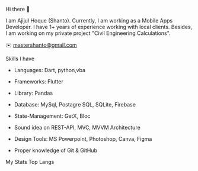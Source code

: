 Hi there 👋

I am Ajijul Hoque (Shanto). Currently, 
I am working as a Mobile Apps Developer. 
I have 1+ years of experience working with local clients.
Besides, I am working on my private project "Civil Engineering Calculations".

✉️ mastershanto@gmail.com

        
Skills I have
* Languages: Dart, python,vba

* Frameworks: Flutter

* Library: Pandas

* Database: MySql, Postagre SQL, SQLite, Firebase

* State-Management: GetX, Bloc

* Sound idea on REST-API, MVC, MVVM Architecture

* Design Tools: MS Powerpoint, Photoshop, Canva, Figma

* Proper knowledge of Git & GitHub

                                         
                                         
My Stats
Top Langs

